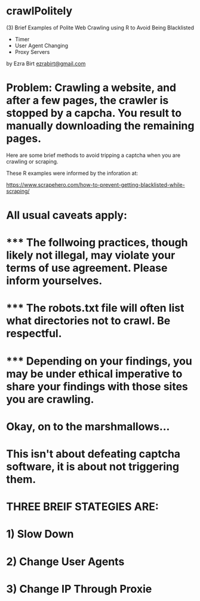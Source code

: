 # crawlPolitely
(3) Brief Examples of Polite Web Crawling using R to Avoid Being Blacklisted
- Timer
- User Agent Changing
- Proxy Servers

by Ezra Birt
ezrabirt@gmail.com

 
# Problem: Crawling a website, and after a few pages, the crawler is stopped by a capcha. You result to manually downloading the remaining pages.


Here are some brief methods to avoid tripping a captcha when you are crawling or scraping.

These R examples were informed by the inforation at:

https://www.scrapehero.com/how-to-prevent-getting-blacklisted-while-scraping/
# 
# 
# 
# 
# All usual caveats apply:
# 
# *** The follwoing practices, though likely not illegal, may violate your terms of use agreement. Please inform yourselves.
# 
# *** The robots.txt file will often list what directories not to crawl.  Be respectful.
# 
# *** Depending on your findings, you may be under ethical imperative to share your findings with those sites you are crawling.
# 
# 
# 
#
# Okay, on to the marshmallows...
# 
# 
# 
# This isn't about defeating captcha software, it is about not triggering them.
# 
# THREE BREIF STATEGIES ARE:
# 
# 1) Slow Down
# 
# 2) Change User Agents
# 
# 3) Change IP Through Proxie
